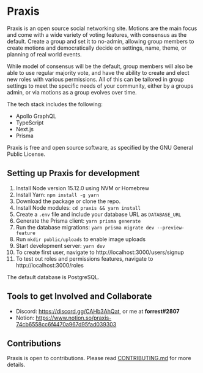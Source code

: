 # Praxis

Praxis is an open source social networking site. Motions are the main focus and come with a wide variety of voting features, with consensus as the default. Create a group and set it to no-admin, allowing group members to create motions and democratically decide on settings, name, theme, or planning of real world events.

While model of consensus will be the default, group members will also be able to use regular majority vote, and have the ability to create and elect new roles with various permissions. All of this can be tailored in group settings to meet the specific needs of your community, either by a groups admin, or via motions as a group evolves over time.

The tech stack includes the following:

- Apollo GraphQL
- TypeScript
- Next.js
- Prisma

Praxis is free and open source software, as specified by the GNU General Public License.

## Setting up Praxis for development

1. Install Node version 15.12.0 using NVM or Homebrew
2. Install Yarn: `npm install -g yarn`
3. Download the package or clone the repo.
4. Install Node modules: `cd praxis && yarn install`
5. Create a `.env` file and include your database URL as `DATABASE_URL`
6. Generate the Prisma client: `yarn prisma generate`
7. Run the database migrations: `yarn prisma migrate dev --preview-feature`
8. Run `mkdir public/uploads` to enable image uploads
9. Start development server: `yarn dev`
10. To create first user, navigate to http://localhost:3000/users/signup
11. To test out roles and permissions features, navigate to http://localhost:3000/roles

The default database is PostgreSQL.

## Tools to get Involved and Collaborate

- Discord: https://discord.gg/CAHb3AhQat, or me at **forrest#2807**
- Notion: https://www.notion.so/praxis-74cb6558cc6f4470a967d95fad039303

## Contributions

Praxis is open to contributions. Please read [CONTRIBUTING.md](https://github.com/forrestwilkins/praxis/blob/main/CONTRIBUTING.md) for more details.
